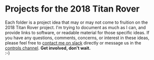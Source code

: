# Projects for the 2018 Titan Rover

Each folder is a project idea that may or may not come to fruition on the 2018 Titan Rover project.  I'm trying to document as much as I can, and provide links to software, or readable material for those specific ideas.  If you have any questions, comments, concerns, or interest in these ideas, please feel free to [contact me on slack](https://titanrover.slack.com/messages/@audstanley/) directly or message us in the [controls channel](https://titanrover.slack.com/messages/C6YHJHY02/). **Get involved, don't wait.** 
<br>
:-)